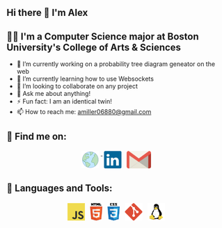 ## Hi there 👋 I'm Alex

<!--
**alexjmiller5/alexjmiller5** is a ✨ _special_ ✨ repository because its `README.md` (this file) appears on your GitHub profile.

Here are some ideas to get you started:

- 🔭 I’m currently working on ...
- 🌱 I’m currently learning ...
- 👯 I’m looking to collaborate on ...
- 🤔 I’m looking for help with ...
- 💬 Ask me about ...
- 📫 How to reach me: ...
- 😄 Pronouns: ...
- ⚡ Fun fact: ...
-->
## 👨‍💻 I'm a Computer Science major at Boston University's College of Arts & Sciences
 - 🔭 I’m currently working on a probability tree diagram geneator on the web
 - 🌱 I’m currently learning how to use Websockets
 - 👯 I’m looking to collaborate on any project
 - 💬 Ask me about anything!
 - ⚡ Fun fact: I am an identical twin!
 - 📫 How to reach me: amiller06880@gmail.com

## :email: Find me on:  
<p align="center">
 <a href="https://github.com/alexjmiller5/" target="_blank" rel="noopener noreferrer"> <img src="assets/globe(17).png" height="40" style="vertical-align:top; margin:4px"> </a>
 <a href="https://www.linkedin.com/in/sagyas/" target="_blank" rel="noopener noreferrer"> <img src="assets/linkedin-icon-2.svg" height="40" style="vertical-align:top; margin:4px"></a>
 <a href="mailto:sagyas12@gmail.com"> <img src="assets/gmail-icon.svg" alt="Python" height="40" style="vertical-align:top; margin:4px"></a> 
</p>  

## 🧰 Languages and Tools:
<p align="center">
<img src="assets/logo-javascript.svg" alt="JavaScript" height="40" style="vertical-align:top; margin:4px">
<img src="assets/html5.svg" alt="HTML" height="40" style="vertical-align:top; margin:4px">
<img src="assets/css-5.svg" alt="CSS" height="40" style="vertical-align:top; margin:4px">
<!-- <img src="assets/typescript.svg" alt="TypeScript" height="40" style="vertical-align:top; margin:4px"> -->
<!-- <img src="assets/angular-icon-1.svg" alt="Angular" height="40" style="vertical-align:top; margin:4px"> -->
<!-- <img src="assets/react-2.svg" alt="React" height="40" style="vertical-align:top; margin:4px">   -->
<!-- <img src="assets/c--4.svg" alt="C#" height="40" style="vertical-align:top; margin:4px"> -->
<!-- <img src="assets/dot-net-core-7.svg" alt=".NET Core" height="40" style="vertical-align:top; margin:4px"> -->
<img src="assets/git-icon.svg" alt="Git" height="40" style="vertical-align:top; margin:4px">
<img src="assets/linux-tux.svg" alt="Linux" height="40" style="vertical-align:top; margin:4px" alt="Windows" height="40" style="vertical-align:top; margin:4px">
</p>

<!---
- 👋 Hi, I’m @alexjmiller5
- 👀 I’m interested in computer science!
- 🌱 I’m currently learning at Boston University!
- 💞️ I’m looking to collaborate on lots of projects!
- 📫 How to reach me: alexjmil@bu.edu
--->
<!---
alexjmiller5/alexjmiller5 is a ✨ special ✨ repository because its `README.md` (this file) appears on your GitHub profile.
You can click the Preview link to take a look at your changes.
--->
